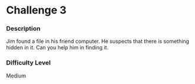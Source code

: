 # Challenge 3

### Description

Jim found a file in his friend computer. He suspects that there is something hidden in it. Can you help him in finding it.

### Difficulty Level

Medium
